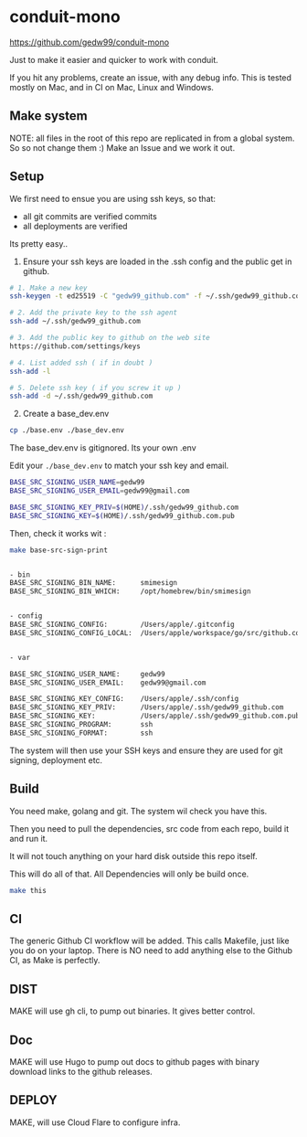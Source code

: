 # conduit-mono

https://github.com/gedw99/conduit-mono

Just to make it easier and quicker to work with conduit.


If you hit any problems, create an issue, with any debug info. 
This is tested mostly on Mac, and in CI on Mac, Linux and Windows.

## Make system

NOTE: all files in the root of this repo are replicated in from a global system. 
So so not  change them :)  Make an Issue and we work it out.

## Setup

We first need to ensue you are using ssh keys, so that:

- all git commits are verified commits
- all deployments are verified

Its pretty easy..


1. Ensure your ssh keys are loaded in the .ssh config and the public get in github.

```sh
# 1. Make a new key
ssh-keygen -t ed25519 -C "gedw99_github.com" -f ~/.ssh/gedw99_github.com

# 2. Add the private key to the ssh agent
ssh-add ~/.ssh/gedw99_github.com

# 3. Add the public key to github on the web site
https://github.com/settings/keys

# 4. List added ssh ( if in doubt )
ssh-add -l 

# 5. Delete ssh key ( if you screw it up )
ssh-add -d ~/.ssh/gedw99_github.com

```

2. Create a base_dev.env

```sh
cp ./base.env ./base_dev.env
```

The base_dev.env is gitignored. Its your own .env

Edit your ``` ./base_dev.env ``` to match your ssh key and email.

```sh
BASE_SRC_SIGNING_USER_NAME=gedw99
BASE_SRC_SIGNING_USER_EMAIL=gedw99@gmail.com

BASE_SRC_SIGNING_KEY_PRIV=$(HOME)/.ssh/gedw99_github.com
BASE_SRC_SIGNING_KEY=$(HOME)/.ssh/gedw99_github.com.pub
```

Then, check it works wit :

```sh
make base-src-sign-print


- bin
BASE_SRC_SIGNING_BIN_NAME:      smimesign
BASE_SRC_SIGNING_BIN_WHICH:     /opt/homebrew/bin/smimesign


- config
BASE_SRC_SIGNING_CONFIG:        /Users/apple/.gitconfig
BASE_SRC_SIGNING_CONFIG_LOCAL:  /Users/apple/workspace/go/src/github.com/gedw99/conduit-mono/.git/config


- var

BASE_SRC_SIGNING_USER_NAME:     gedw99
BASE_SRC_SIGNING_USER_EMAIL:    gedw99@gmail.com

BASE_SRC_SIGNING_KEY_CONFIG:    /Users/apple/.ssh/config
BASE_SRC_SIGNING_KEY_PRIV:      /Users/apple/.ssh/gedw99_github.com
BASE_SRC_SIGNING_KEY:           /Users/apple/.ssh/gedw99_github.com.pub
BASE_SRC_SIGNING_PROGRAM:       ssh
BASE_SRC_SIGNING_FORMAT:        ssh


```

The system will then use your SSH keys and ensure they are used for git signing, deployment etc.


## Build

You need make, golang and git. The system wil check you have this.

Then you need to pull the dependencies, src code from each repo, build it and run it.

It will not touch anything on your hard disk outside this repo itself.

This will do all of that. All Dependencies will only be build once.

```sh
make this
```


## CI

The generic Github CI workflow will be added. This calls Makefile, just like you do on your laptop. There is NO need to add anything else to the Github CI, as Make is perfectly.

## DIST

MAKE will use gh cli, to pump out binaries. It gives better control.

## Doc

MAKE will use Hugo to pump out docs to github pages with binary download links to the github releases.

## DEPLOY

MAKE, will use Cloud Flare to configure infra.
